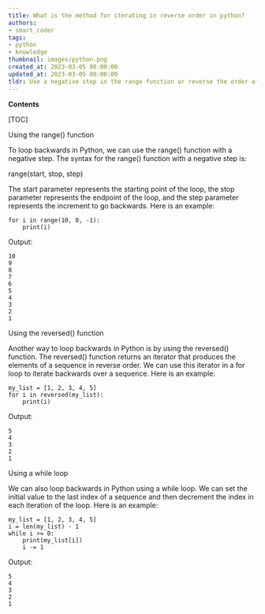 ```yaml
---
title: What is the method for iterating in reverse order in python?
authors:
- smart_coder
tags:
- python
- knowledge
thumbnail: images/python.png
created_at: 2023-03-05 00:00:00
updated_at: 2023-03-05 00:00:00
tldr: Use a negative step in the range function or reverse the order of a list using slicing.
---
```


**Contents**

[TOC]

Using the range() function

To loop backwards in Python, we can use the range() function with a negative step. The syntax for the range() function with a negative step is:

range(start, stop, step)

The start parameter represents the starting point of the loop, the stop parameter represents the endpoint of the loop, and the step parameter represents the increment to go backwards. Here is an example:

```
for i in range(10, 0, -1):
    print(i)
```

Output:

```
10
9
8
7
6
5
4
3
2
1
```

Using the reversed() function

Another way to loop backwards in Python is by using the reversed() function. The reversed() function returns an iterator that produces the elements of a sequence in reverse order. We can use this iterator in a for loop to iterate backwards over a sequence. Here is an example:

```
my_list = [1, 2, 3, 4, 5]
for i in reversed(my_list):
    print(i)
```

Output:

```
5
4
3
2
1
```

Using a while loop

We can also loop backwards in Python using a while loop. We can set the initial value to the last index of a sequence and then decrement the index in each iteration of the loop. Here is an example:

```
my_list = [1, 2, 3, 4, 5]
i = len(my_list) - 1
while i >= 0:
    print(my_list[i])
    i -= 1
```

Output:

```
5
4
3
2
1
```
